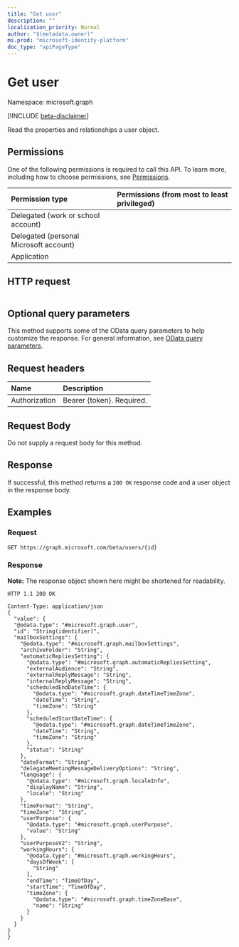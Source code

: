 ```yaml
---
title: "Get user"
description: ""
localization_priority: Normal
author: "$(metadata.owner)"
ms.prod: "microsoft-identity-platform"
doc_type: "apiPageType"
---
```


# Get user

Namespace: microsoft.graph

[!INCLUDE [beta-disclaimer](../../includes/beta-disclaimer.md)]

Read the properties and relationships a user object.

## Permissions

One of the following permissions is required to call this API. To learn more, including how to choose permissions, see [Permissions](/graph/permissions-reference).

| Permission type                        | Permissions (from most to least privileged) |
| :------------------------------------- | :------------------------------------------ |
| Delegated (work or school account)     |                                             |
| Delegated (personal Microsoft account) |                                             |
| Application                            |                                             |

## HTTP request

<!-- {
  "blockType": "ignored"
}
-->

```http

```

## Optional query parameters

This method supports some of the OData query parameters to help customize the response. For general information, see [OData query parameters](/graph/query-parameters).

## Request headers

| Name          | Description               |
| :------------ | :------------------------ |
| Authorization | Bearer {token}. Required. |

## Request Body

<!-- Actions and Functions -->

<!-- CRUD Methods -->

Do not supply a request body for this method.

## Response

If successful, this method returns a `200 OK` response code and a user object in the response body.

## Examples

### Request

<!-- {
  "blockType": "request",
  "name": "get_user"
}
-->

```http
GET https://graph.microsoft.com/beta/users/{id}

```

### Response

**Note:** The response object shown here might be shortened for readability.

<!-- {
  "blockType": "response",
  "truncated": true,
  "@odata.type": "Microsoft.OutlookServices.user"
}
-->

```http
HTTP 1.1 200 OK

Content-Type: application/json
{
  "value": {
  "@odata.type": "#microsoft.graph.user",
  "id": "String(identifier)",
  "mailboxSettings": {
    "@odata.type": "#microsoft.graph.mailboxSettings",
    "archiveFolder": "String",
    "automaticRepliesSetting": {
      "@odata.type": "#microsoft.graph.automaticRepliesSetting",
      "externalAudience": "String",
      "externalReplyMessage": "String",
      "internalReplyMessage": "String",
      "scheduledEndDateTime": {
        "@odata.type": "#microsoft.graph.dateTimeTimeZone",
        "dateTime": "String",
        "timeZone": "String"
      },
      "scheduledStartDateTime": {
        "@odata.type": "#microsoft.graph.dateTimeTimeZone",
        "dateTime": "String",
        "timeZone": "String"
      },
      "status": "String"
    },
    "dateFormat": "String",
    "delegateMeetingMessageDeliveryOptions": "String",
    "language": {
      "@odata.type": "#microsoft.graph.localeInfo",
      "displayName": "String",
      "locale": "String"
    },
    "timeFormat": "String",
    "timeZone": "String",
    "userPurpose": {
      "@odata.type": "#microsoft.graph.userPurpose",
      "value": "String"
    },
    "userPurposeV2": "String",
    "workingHours": {
      "@odata.type": "#microsoft.graph.workingHours",
      "daysOfWeek": [
        "String"
      ],
      "endTime": "TimeOfDay",
      "startTime": "TimeOfDay",
      "timeZone": {
        "@odata.type": "#microsoft.graph.timeZoneBase",
        "name": "String"
      }
    }
  }
}
}

```
